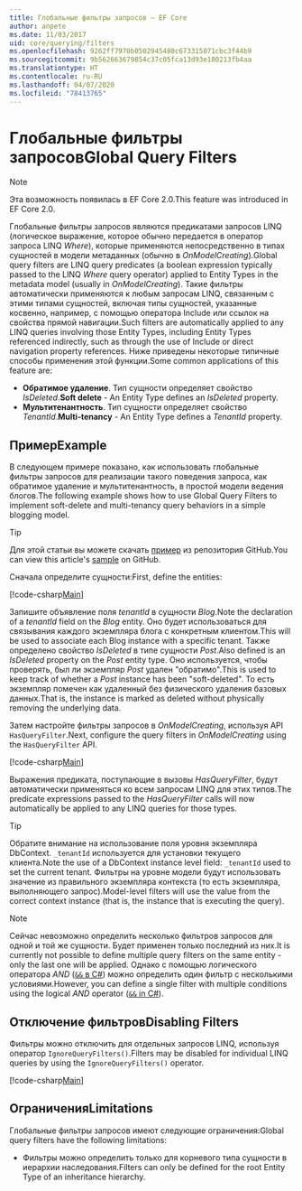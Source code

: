 ```yaml
---
title: Глобальные фильтры запросов — EF Core
author: anpete
ms.date: 11/03/2017
uid: core/querying/filters
ms.openlocfilehash: 9262ff7970b0502945480c673315071cbc3f44b9
ms.sourcegitcommit: 9b562663679854c37c05fca13d93e180213fb4aa
ms.translationtype: HT
ms.contentlocale: ru-RU
ms.lasthandoff: 04/07/2020
ms.locfileid: "78413765"
---
```

# <a name="global-query-filters"></a><span data-ttu-id="9dd60-102">Глобальные фильтры запросов</span><span class="sxs-lookup"><span data-stu-id="9dd60-102">Global Query Filters</span></span>

> [!NOTE]
> <span data-ttu-id="9dd60-103">Эта возможность появилась в EF Core 2.0.</span><span class="sxs-lookup"><span data-stu-id="9dd60-103">This feature was introduced in EF Core 2.0.</span></span>

<span data-ttu-id="9dd60-104">Глобальные фильтры запросов являются предикатами запросов LINQ (логическое выражение, которое обычно передается в оператор запроса LINQ *Where*), которые применяются непосредственно в типах сущностей в модели метаданных (обычно в *OnModelCreating*).</span><span class="sxs-lookup"><span data-stu-id="9dd60-104">Global query filters are LINQ query predicates (a boolean expression typically passed to the LINQ *Where* query operator) applied to Entity Types in the metadata model (usually in *OnModelCreating*).</span></span> <span data-ttu-id="9dd60-105">Такие фильтры автоматически применяются к любым запросам LINQ, связанным с этими типами сущностей, включая типы сущностей, указанные косвенно, например, с помощью оператора Include или ссылок на свойства прямой навигации.</span><span class="sxs-lookup"><span data-stu-id="9dd60-105">Such filters are automatically applied to any LINQ queries involving those Entity Types, including Entity Types referenced indirectly, such as through the use of Include or direct navigation property references.</span></span> <span data-ttu-id="9dd60-106">Ниже приведены некоторые типичные способы применения этой функции.</span><span class="sxs-lookup"><span data-stu-id="9dd60-106">Some common applications of this feature are:</span></span>

* <span data-ttu-id="9dd60-107">**Обратимое удаление**. Тип сущности определяет свойство *IsDeleted*.</span><span class="sxs-lookup"><span data-stu-id="9dd60-107">**Soft delete** - An Entity Type defines an *IsDeleted* property.</span></span>
* <span data-ttu-id="9dd60-108">**Мультитенантность**. Тип сущности определяет свойство *TenantId*.</span><span class="sxs-lookup"><span data-stu-id="9dd60-108">**Multi-tenancy** - An Entity Type defines a *TenantId* property.</span></span>

## <a name="example"></a><span data-ttu-id="9dd60-109">Пример</span><span class="sxs-lookup"><span data-stu-id="9dd60-109">Example</span></span>

<span data-ttu-id="9dd60-110">В следующем примере показано, как использовать глобальные фильтры запросов для реализации такого поведения запроса, как обратимое удаление и мультитенантность, в простой модели ведения блогов.</span><span class="sxs-lookup"><span data-stu-id="9dd60-110">The following example shows how to use Global Query Filters to implement soft-delete and multi-tenancy query behaviors in a simple blogging model.</span></span>

> [!TIP]
> <span data-ttu-id="9dd60-111">Для этой статьи вы можете скачать [пример](https://github.com/dotnet/EntityFramework.Docs/tree/master/samples/core/QueryFilters) из репозитория GitHub.</span><span class="sxs-lookup"><span data-stu-id="9dd60-111">You can view this article's [sample](https://github.com/dotnet/EntityFramework.Docs/tree/master/samples/core/QueryFilters) on GitHub.</span></span>

<span data-ttu-id="9dd60-112">Сначала определите сущности:</span><span class="sxs-lookup"><span data-stu-id="9dd60-112">First, define the entities:</span></span>

[!code-csharp[Main](../../../samples/core/QueryFilters/Program.cs#Entities)]

<span data-ttu-id="9dd60-113">Запишите объявление поля _tenantId_ в сущности _Blog_.</span><span class="sxs-lookup"><span data-stu-id="9dd60-113">Note the declaration of a _tenantId_ field on the _Blog_ entity.</span></span> <span data-ttu-id="9dd60-114">Оно будет использоваться для связывания каждого экземпляра блога с конкретным клиентом.</span><span class="sxs-lookup"><span data-stu-id="9dd60-114">This will be used to associate each Blog instance with a specific tenant.</span></span> <span data-ttu-id="9dd60-115">Также определено свойство _IsDeleted_ в типе сущности _Post_.</span><span class="sxs-lookup"><span data-stu-id="9dd60-115">Also defined is an _IsDeleted_ property on the _Post_ entity type.</span></span> <span data-ttu-id="9dd60-116">Оно используется, чтобы проверять, был ли экземпляр _Post_ удален "обратимо".</span><span class="sxs-lookup"><span data-stu-id="9dd60-116">This is used to keep track of whether a _Post_ instance has been "soft-deleted".</span></span> <span data-ttu-id="9dd60-117">То есть экземпляр помечен как удаленный без физического удаления базовых данных.</span><span class="sxs-lookup"><span data-stu-id="9dd60-117">That is, the instance is marked as deleted without physically removing the underlying data.</span></span>

<span data-ttu-id="9dd60-118">Затем настройте фильтры запросов в _OnModelCreating_, используя API `HasQueryFilter`.</span><span class="sxs-lookup"><span data-stu-id="9dd60-118">Next, configure the query filters in _OnModelCreating_ using the `HasQueryFilter` API.</span></span>

[!code-csharp[Main](../../../samples/core/QueryFilters/Program.cs#Configuration)]

<span data-ttu-id="9dd60-119">Выражения предиката, поступающие в вызовы _HasQueryFilter_, будут автоматически применяться ко всем запросам LINQ для этих типов.</span><span class="sxs-lookup"><span data-stu-id="9dd60-119">The predicate expressions passed to the _HasQueryFilter_ calls will now automatically be applied to any LINQ queries for those types.</span></span>

> [!TIP]
> <span data-ttu-id="9dd60-120">Обратите внимание на использование поля уровня экземпляра DbContext. `_tenantId` используется для установки текущего клиента.</span><span class="sxs-lookup"><span data-stu-id="9dd60-120">Note the use of a DbContext instance level field: `_tenantId` used to set the current tenant.</span></span> <span data-ttu-id="9dd60-121">Фильтры на уровне модели будут использовать значение из правильного экземпляра контекста (то есть экземпляра, выполняющего запрос).</span><span class="sxs-lookup"><span data-stu-id="9dd60-121">Model-level filters will use the value from the correct context instance (that is, the instance that is executing the query).</span></span>

> [!NOTE]
> <span data-ttu-id="9dd60-122">Сейчас невозможно определить несколько фильтров запросов для одной и той же сущности. Будет применен только последний из них.</span><span class="sxs-lookup"><span data-stu-id="9dd60-122">It is currently not possible to define multiple query filters on the same entity - only the last one will be applied.</span></span> <span data-ttu-id="9dd60-123">Однако с помощью логического оператора _AND_ ([`&&` в C#](https://docs.microsoft.com/dotnet/csharp/language-reference/operators/boolean-logical-operators#conditional-logical-and-operator-)) можно определить один фильтр с несколькими условиями.</span><span class="sxs-lookup"><span data-stu-id="9dd60-123">However, you can define a single filter with multiple conditions using the logical _AND_ operator ([`&&` in C#](https://docs.microsoft.com/dotnet/csharp/language-reference/operators/boolean-logical-operators#conditional-logical-and-operator-)).</span></span>

## <a name="disabling-filters"></a><span data-ttu-id="9dd60-124">Отключение фильтров</span><span class="sxs-lookup"><span data-stu-id="9dd60-124">Disabling Filters</span></span>

<span data-ttu-id="9dd60-125">Фильтры можно отключить для отдельных запросов LINQ, используя оператор `IgnoreQueryFilters()`.</span><span class="sxs-lookup"><span data-stu-id="9dd60-125">Filters may be disabled for individual LINQ queries by using the `IgnoreQueryFilters()` operator.</span></span>

[!code-csharp[Main](../../../samples/core/QueryFilters/Program.cs#IgnoreFilters)]

## <a name="limitations"></a><span data-ttu-id="9dd60-126">Ограничения</span><span class="sxs-lookup"><span data-stu-id="9dd60-126">Limitations</span></span>

<span data-ttu-id="9dd60-127">Глобальные фильтры запросов имеют следующие ограничения:</span><span class="sxs-lookup"><span data-stu-id="9dd60-127">Global query filters have the following limitations:</span></span>

* <span data-ttu-id="9dd60-128">Фильтры можно определить только для корневого типа сущности в иерархии наследования.</span><span class="sxs-lookup"><span data-stu-id="9dd60-128">Filters can only be defined for the root Entity Type of an inheritance hierarchy.</span></span>
